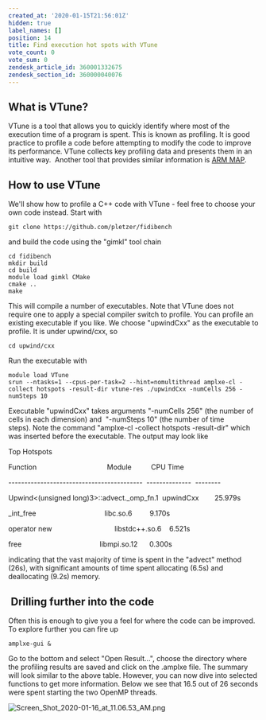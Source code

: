 ```yaml
---
created_at: '2020-01-15T21:56:01Z'
hidden: true
label_names: []
position: 14
title: Find execution hot spots with VTune
vote_count: 0
vote_sum: 0
zendesk_article_id: 360001332675
zendesk_section_id: 360000040076
---
```


## What is VTune?

VTune is a tool that allows you to quickly identify where most of the
execution time of a program is spent. This is known as profiling. It is
good practice to profile a code before attempting to modify the code to
improve its performance. VTune collects key profiling data and presents
them in an intuitive way.  Another tool that provides similar
information is [ARM
MAP](https://support.nesi.org.nz/hc/en-gb/articles/360000930396-Profiler-ARM-MAP).

## How to use VTune

We'll show how to profile a C++ code with VTune - feel free to choose
your own code instead. Start with 

    git clone https://github.com/pletzer/fidibench

and build the code using the "gimkl" tool chain

    cd fidibench
    mkdir build
    cd build
    module load gimkl CMake
    cmake ..
    make

This will compile a number of executables. Note that VTune does not
require one to apply a special compiler switch to profile. You can
profile an existing executable if you like. We choose "upwindCxx" as the
executable to profile. It is under upwind/cxx, so

    cd upwind/cxx

Run the executable with 

    module load VTune
    srun --ntasks=1 --cpus-per-task=2 --hint=nomultithread amplxe-cl -collect hotspots -result-dir vtune-res ./upwindCxx -numCells 256 -numSteps 10

Executable <span class="s1">"upwindCxx" takes arguments "-numCells 256"
(the number of cells in each dimension) and  "-numSteps 10" (the number
of time steps). </span>Note the command "<span class="s1">amplxe-cl
-collect hotspots -result-dir" which was inserted before the executable.
The output may look like</span>

<span class="s1">Top Hotspots</span>

<span class="s1">Function<span class="Apple-converted-space">           
                        </span>Module<span
class="Apple-converted-space">          </span>CPU Time</span>

<span class="s1">------------------------------------------<span
class="Apple-converted-space">  </span>--------------<span
class="Apple-converted-space">  </span>--------</span>

<span class="s1">Upwind&lt;(unsigned long)3&gt;::advect.\_omp\_fn.1<span
class="Apple-converted-space">  </span>upwindCxx<span
class="Apple-converted-space">        </span>25.979s</span>

<span class="s1">\_int\_free <span class="Apple-converted-space">       
                          </span>libc.so.6 <span
class="Apple-converted-space">        </span>9.170s</span>

<span class="s1">operator new<span class="Apple-converted-space">       
                        </span>libstdc++.so.6<span
class="Apple-converted-space">    </span>6.521s</span>

<span class="s1">free<span class="Apple-converted-space">               
                        </span>libmpi.so.12<span
class="Apple-converted-space">      </span>0.300s</span>

<span class="s1">indicating that the vast majority of time is spent in
the "advect" method (26s), with significant amounts of time spent
allocating (6.5s) and deallocating (9.2s) memory. </span>

##  Drilling further into the code

<span class="s1">Often this is enough to give you a feel for where the
code can be improved. To explore further you can fire up</span> 

    amplxe-gui &

<span class="s1">Go to the bottom and select "Open Result...", choose
the directory where the profiling results are saved and click on the
.amplxe file. The summary will look similar to the above table. However,
you can now dive into selected functions to get more information. Below
we see that 16.5 out of 26 seconds were spent starting the two OpenMP
threads.    
  
</span>

![Screen\_Shot\_2020-01-16\_at\_11.06.53\_AM.png](../includes/Screen_Shot_2020-01-16_at_11.06.53_AM.png) 

 
